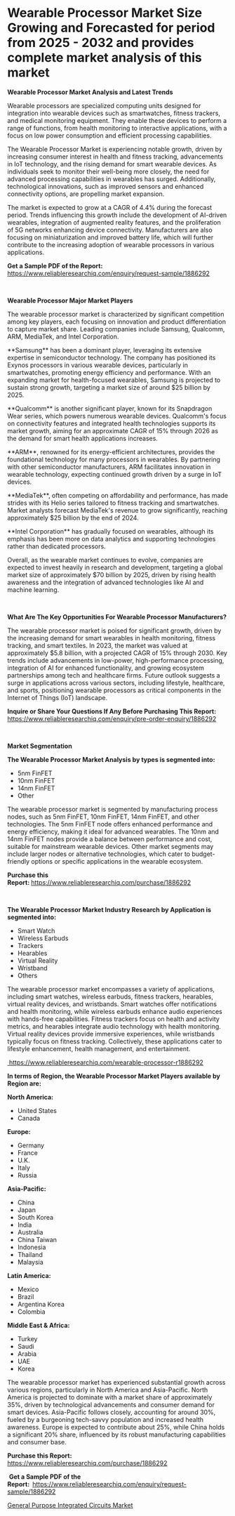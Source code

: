 <p><h1>Wearable Processor Market Size Growing and Forecasted for period from 2025 - 2032 and provides complete market analysis of this market</h1></p><p><strong>Wearable Processor Market Analysis and Latest Trends</strong></p>
<p><p>Wearable processors are specialized computing units designed for integration into wearable devices such as smartwatches, fitness trackers, and medical monitoring equipment. They enable these devices to perform a range of functions, from health monitoring to interactive applications, with a focus on low power consumption and efficient processing capabilities.</p><p>The Wearable Processor Market is experiencing notable growth, driven by increasing consumer interest in health and fitness tracking, advancements in IoT technology, and the rising demand for smart wearable devices. As individuals seek to monitor their well-being more closely, the need for advanced processing capabilities in wearables has surged. Additionally, technological innovations, such as improved sensors and enhanced connectivity options, are propelling market expansion.</p><p>The market is expected to grow at a CAGR of 4.4% during the forecast period. Trends influencing this growth include the development of AI-driven wearables, integration of augmented reality features, and the proliferation of 5G networks enhancing device connectivity. Manufacturers are also focusing on miniaturization and improved battery life, which will further contribute to the increasing adoption of wearable processors in various applications.</p></p>
<p><strong>Get a Sample PDF of the Report:&nbsp;</strong> <a href="https://www.reliableresearchiq.com/enquiry/request-sample/1886292?utm_campaign=2457&utm_medium=2&utm_source=Github&utm_content=ia&utm_term=11022025&utm_id=wearable-processor">https://www.reliableresearchiq.com/enquiry/request-sample/1886292</a></p>
<p>&nbsp;</p>
<p><strong>Wearable Processor Major Market Players</strong></p>
<p><p>The wearable processor market is characterized by significant competition among key players, each focusing on innovation and product differentiation to capture market share. Leading companies include Samsung, Qualcomm, ARM, MediaTek, and Intel Corporation.</p><p>**Samsung** has been a dominant player, leveraging its extensive expertise in semiconductor technology. The company has positioned its Exynos processors in various wearable devices, particularly in smartwatches, promoting energy efficiency and performance. With an expanding market for health-focused wearables, Samsung is projected to sustain strong growth, targeting a market size of around $25 billion by 2025.</p><p>**Qualcomm** is another significant player, known for its Snapdragon Wear series, which powers numerous wearable devices. Qualcomm's focus on connectivity features and integrated health technologies supports its market growth, aiming for an approximate CAGR of 15% through 2026 as the demand for smart health applications increases.</p><p>**ARM**, renowned for its energy-efficient architectures, provides the foundational technology for many processors in wearables. By partnering with other semiconductor manufacturers, ARM facilitates innovation in wearable technology, expecting continued growth driven by a surge in IoT devices.</p><p>**MediaTek**, often competing on affordability and performance, has made strides with its Helio series tailored to fitness tracking and smartwatches. Market analysts forecast MediaTek's revenue to grow significantly, reaching approximately $25 billion by the end of 2024. </p><p>**Intel Corporation** has gradually focused on wearables, although its emphasis has been more on data analytics and supporting technologies rather than dedicated processors.</p><p>Overall, as the wearable market continues to evolve, companies are expected to invest heavily in research and development, targeting a global market size of approximately $70 billion by 2025, driven by rising health awareness and the integration of advanced technologies like AI and machine learning.</p></p>
<p>&nbsp;</p>
<p><strong>What Are The Key Opportunities For Wearable Processor Manufacturers?</strong></p>
<p><p>The wearable processor market is poised for significant growth, driven by the increasing demand for smart wearables in health monitoring, fitness tracking, and smart textiles. In 2023, the market was valued at approximately $5.8 billion, with a projected CAGR of 15% through 2030. Key trends include advancements in low-power, high-performance processing, integration of AI for enhanced functionality, and growing ecosystem partnerships among tech and healthcare firms. Future outlook suggests a surge in applications across various sectors, including lifestyle, healthcare, and sports, positioning wearable processors as critical components in the Internet of Things (IoT) landscape.</p></p>
<p><strong>Inquire or Share Your Questions If Any Before Purchasing This Report:</strong> <a href="https://www.reliableresearchiq.com/enquiry/pre-order-enquiry/1886292?utm_campaign=2457&utm_medium=2&utm_source=Github&utm_content=ia&utm_term=11022025&utm_id=wearable-processor">https://www.reliableresearchiq.com/enquiry/pre-order-enquiry/1886292</a></p>
<p>&nbsp;</p>
<p><strong>Market Segmentation</strong></p>
<p><strong>The Wearable Processor Market Analysis by types is segmented into:</strong></p>
<p><ul><li>5nm FinFET</li><li>10nm FinFET</li><li>14nm FinFET</li><li>Other</li></ul></p>
<p><p>The wearable processor market is segmented by manufacturing process nodes, such as 5nm FinFET, 10nm FinFET, 14nm FinFET, and other technologies. The 5nm FinFET node offers enhanced performance and energy efficiency, making it ideal for advanced wearables. The 10nm and 14nm FinFET nodes provide a balance between performance and cost, suitable for mainstream wearable devices. Other market segments may include larger nodes or alternative technologies, which cater to budget-friendly options or specific applications in the wearable ecosystem.</p></p>
<p><strong>Purchase this Report:&nbsp;</strong><a href="https://www.reliableresearchiq.com/purchase/1886292?utm_campaign=2457&utm_medium=2&utm_source=Github&utm_content=ia&utm_term=11022025&utm_id=wearable-processor">https://www.reliableresearchiq.com/purchase/1886292</a></p>
<p>&nbsp;</p>
<p><strong>The Wearable Processor Market Industry Research by Application is segmented into:</strong></p>
<p><ul><li>Smart Watch</li><li>Wireless Earbuds</li><li>Trackers</li><li>Hearables</li><li>Virtual Reality</li><li>Wristband</li><li>Others</li></ul></p>
<p><p>The wearable processor market encompasses a variety of applications, including smart watches, wireless earbuds, fitness trackers, hearables, virtual reality devices, and wristbands. Smart watches offer notifications and health monitoring, while wireless earbuds enhance audio experiences with hands-free capabilities. Fitness trackers focus on health and activity metrics, and hearables integrate audio technology with health monitoring. Virtual reality devices provide immersive experiences, while wristbands typically focus on fitness tracking. Collectively, these applications cater to lifestyle enhancement, health management, and entertainment.</p></p>
<p><a href="https://www.reliableresearchiq.com/wearable-processor-r1886292?utm_campaign=2457&utm_medium=2&utm_source=Github&utm_content=ia&utm_term=11022025&utm_id=wearable-processor">&nbsp;https://www.reliableresearchiq.com/wearable-processor-r1886292</a></p>
<p><strong>In terms of Region, the Wearable Processor Market Players available by Region are:</strong></p>
<p>
    <p> <strong> North America: </strong>
        <ul>
            <li>United States</li>
            <li>Canada</li>
        </ul>
        </p> 
    <p> <strong> Europe: </strong>
        <ul>
            <li>Germany</li>
            <li>France</li>
            <li>U.K.</li>
            <li>Italy</li>
            <li>Russia</li>
        </ul>
        </p> 
    <p> <strong> Asia-Pacific: </strong>
        <ul>
            <li>China</li>
            <li>Japan</li>
            <li>South Korea</li>
            <li>India</li>
            <li>Australia</li>
            <li>China Taiwan</li>
            <li>Indonesia</li>
            <li>Thailand</li>
            <li>Malaysia</li>
        </ul>
        </p> 
    <p> <strong> Latin America: </strong>
        <ul>
            <li>Mexico</li>
            <li>Brazil</li>
            <li>Argentina Korea</li>
            <li>Colombia</li>
        </ul>
        </p> 
    <p> <strong> Middle East & Africa: </strong>
        <ul>
            <li>Turkey</li>
            <li>Saudi</li>
            <li>Arabia</li>
            <li>UAE</li>
            <li>Korea</li>
        </ul>
    </p>
    </p>
<p><p>The wearable processor market has experienced substantial growth across various regions, particularly in North America and Asia-Pacific. North America is projected to dominate with a market share of approximately 35%, driven by technological advancements and consumer demand for smart devices. Asia-Pacific follows closely, accounting for around 30%, fueled by a burgeoning tech-savvy population and increased health awareness. Europe is expected to contribute about 25%, while China holds a significant 20% share, influenced by its robust manufacturing capabilities and consumer base.</p></p>
<p><strong>Purchase this Report: </strong><a href="https://www.reliableresearchiq.com/purchase/1886292?utm_campaign=2457&utm_medium=2&utm_source=Github&utm_content=ia&utm_term=11022025&utm_id=wearable-processor">https://www.reliableresearchiq.com/purchase/1886292</a></p>
<p>&nbsp;<strong>Get a Sample PDF of the Report:&nbsp;&nbsp;</strong><a href="https://www.reliableresearchiq.com/enquiry/request-sample/1886292?utm_campaign=2457&utm_medium=2&utm_source=Github&utm_content=ia&utm_term=11022025&utm_id=wearable-processor">https://www.reliableresearchiq.com/enquiry/request-sample/1886292</a></p>
<p><strong></strong></p>
<p><p><a href="https://github.com/pelahotayabe/Market-Research-Report-List-1/blob/main/general-purpose-integrated-circuits-market.md?utm_campaign=2457&utm_medium=2&utm_source=Github&utm_content=ia&utm_term=11022025&utm_id=wearable-processor">General Purpose Integrated Circuits Market</a></p></p>